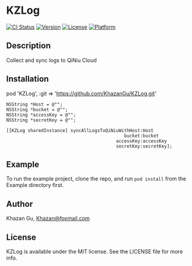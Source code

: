 # KZLog

[![CI Status](https://img.shields.io/travis/KhazanGu/KZLog.svg?style=flat)](https://travis-ci.org/KhazanGu/KZLog)
[![Version](https://img.shields.io/cocoapods/v/KZLog.svg?style=flat)](https://cocoapods.org/pods/KZLog)
[![License](https://img.shields.io/cocoapods/l/KZLog.svg?style=flat)](https://cocoapods.org/pods/KZLog)
[![Platform](https://img.shields.io/cocoapods/p/KZLog.svg?style=flat)](https://cocoapods.org/pods/KZLog)


## Description

Collect and sync logs to QiNiu Cloud


## Installation

pod 'KZLog', :git => 'https://github.com/KhazanGu/KZLog.git'


```
NSString *Host = @"";
NSString *bucket = @"";
NSString *accessKey = @"";
NSString *secretKey = @"";

[[KZLog sharedInstance] syncAllLogsToQiNiuWithHost:Host
                                            bucket:bucket
                                         accessKey:accessKey
                                         secretKey:secretKey];

```

## Example

To run the example project, clone the repo, and run `pod install` from the Example directory first.

## Author

Khazan Gu, Khazan@foxmail.com

## License

KZLog is available under the MIT license. See the LICENSE file for more info.
